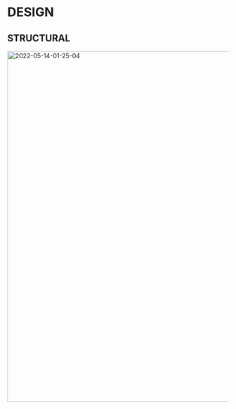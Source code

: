 # DESIGN

##  STRUCTURAL

<img width="800" alt="2022-05-14-01-25-04" src="https://user-images.githubusercontent.com/101009958/168410659-c55cf5de-7039-45f1-8efe-879a05a07bd6.png">

